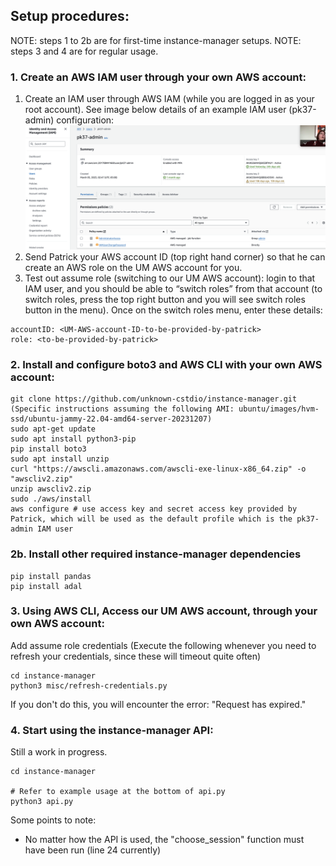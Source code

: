 ## Setup procedures:
NOTE: steps 1 to 2b are for first-time instance-manager setups. 
NOTE: steps 3 and 4 are for regular usage. 

### 1. Create an AWS IAM user through your own AWS account:
1. Create an IAM user through AWS IAM (while you are logged in as your root account). See image below details of an example IAM user (pk37-admin) configuration:  
![Example IAM user configuration](misc/example_iam_user.png "Example IAM user configuration")
2. Send Patrick your AWS account ID (top right hand corner) so that he can create an AWS role on the UM AWS account for you. 
2. Test out assume role (switching to our UM AWS account): login to that IAM user, and you should be able to “switch roles” from that account (to switch roles, press the top right button and you will see switch roles button in the menu). Once on the switch roles menu, enter these details:
```
accountID: <UM-AWS-account-ID-to-be-provided-by-patrick>
role: <to-be-provided-by-patrick>
```

### 2. Install and configure boto3 and AWS CLI with your own AWS account:
```
git clone https://github.com/unknown-cstdio/instance-manager.git
(Specific instructions assuming the following AMI: ubuntu/images/hvm-ssd/ubuntu-jammy-22.04-amd64-server-20231207)
sudo apt-get update
sudo apt install python3-pip
pip install boto3
sudo apt install unzip
curl "https://awscli.amazonaws.com/awscli-exe-linux-x86_64.zip" -o "awscliv2.zip"
unzip awscliv2.zip
sudo ./aws/install
aws configure # use access key and secret access key provided by Patrick, which will be used as the default profile which is the pk37-admin IAM user
```

### 2b. Install other required instance-manager dependencies
```
pip install pandas
pip install adal
```

### 3. Using AWS CLI, Access our UM AWS account, through your own AWS account:
Add assume role credentials (Execute the following whenever you need to refresh your credentials, since these will timeout quite often)
```
cd instance-manager
python3 misc/refresh-credentials.py
```
If you don't do this, you will encounter the error: "Request has expired."

### 4. Start using the instance-manager API:
Still a work in progress.
```
cd instance-manager

# Refer to example usage at the bottom of api.py 
python3 api.py 
```
Some points to note:
- No matter how the API is used, the "choose_session" function must have been run (line 24 currently)

<!-- 1. Login as your IAM user. Create an AWS role with the following instructions: 
2. ```bash
aws sts assume-role --role-arn arn:aws:iam::590184057477:role/spotproxy-pat-umich --role-session-name "SpotProxyPatRoleSession1" --profile "default" > assume-role-output.txt
```

3. Copy the output of assume-role-output.txt into ~/.aws/credentials -->